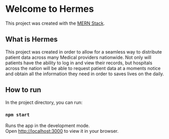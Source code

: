# Welcome to Hermes

This project was created with the [MERN Stack](https://www.mongodb.com/mern-stack).

## What is Hermes

This project was created in order to allow for a seamless way to distribute patient data across many Medical providers nationwide. Not only will patients have the ability to log in and view their records, but hospitals across the nation will be able to request patient data at a moments notice and obtain all the information they need in order to saves lives on the daily.

## How to run

In the project directory, you can run:

### `npm start`

Runs the app in the development mode.\
Open [http://localhost:3000](http://localhost:3000) to view it in your browser.
